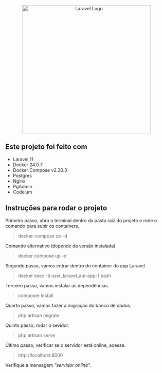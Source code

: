 <p align="center"><a href="https://laravel.com" target="_blank"><img src="https://raw.githubusercontent.com/laravel/art/master/logo-lockup/5%20SVG/2%20CMYK/1%20Full%20Color/laravel-logolockup-cmyk-red.svg" width="400" alt="Laravel Logo"></a></p>


## Este projeto foi feito com
* Laravel 11
* Docker 24.0.7
* Docker Compose v2.30.3
* Postgres
* Nginx
* PgAdmin
* Codeium

## Instruções para rodar o projeto

Primeiro passo, abra o terminal dentro da pasta raiz do projeto e rode o comando para subir os containers.
> docker-compose up -d

Comando alternativo (depende da versão instalada)
> docker compose up -d

Segundo passo, vamos entrar dentro do container do app Laravel.
> docker exec -ti user_laravel_api-app-1 bash

Terceiro passo, vamos instalar as dependências.
> composer install

Quarto passo, vamos fazer a migração do banco de dados.
> php artisan migrate

Quinto passo, rodar o sevidor.
> php artisan serve

Último passo, verificar se o servidor está online, acesse.
> http://localhost:8000

Verifique a mensagem _"servidor online"_.
